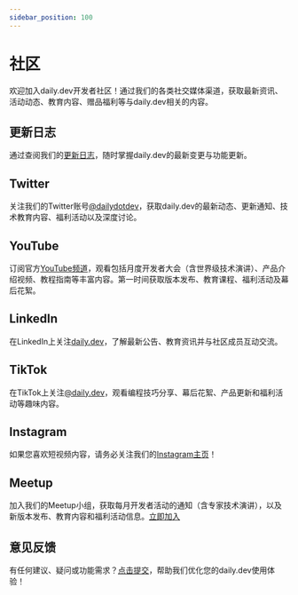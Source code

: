 ```yaml
---
sidebar_position: 100
---
```


# 社区

欢迎加入daily.dev开发者社区！通过我们的各类社交媒体渠道，获取最新资讯、活动动态、教育内容、赠品福利等与daily.dev相关的内容。

## 更新日志

通过查阅我们的[更新日志](https://app.daily.dev/squads/daily_updates)，随时掌握daily.dev的最新变更与功能更新。

## Twitter

关注我们的Twitter账号[@dailydotdev](https://twitter.com/dailydotdev)，获取daily.dev的最新动态、更新通知、技术教育内容、福利活动以及深度讨论。

## YouTube

订阅官方[YouTube频道](https://www.youtube.com/c/dailydev)，观看包括月度开发者大会（含世界级技术演讲）、产品介绍视频、教程指南等丰富内容。第一时间获取版本发布、教育课程、福利活动及幕后花絮。

## LinkedIn

在LinkedIn上关注[daily.dev](https://www.linkedin.com/company/dailydotdev)，了解最新公告、教育资讯并与社区成员互动交流。

## TikTok

在TikTok上关注[@daily.dev](https://www.tiktok.com/@dailydotdev)，观看编程技巧分享、幕后花絮、产品更新和福利活动等趣味内容。

## Instagram

如果您喜欢短视频内容，请务必关注我们的[Instagram主页](https://www.instagram.com/dailydotdev)！

## Meetup

加入我们的Meetup小组，获取每月开发者活动的通知（含专家技术演讲），以及新版本发布、教育内容和福利活动信息。[立即加入](https://www.meetup.com/the-monthly-dev-world-class-talks-by-expert-developers/)

## 意见反馈

有任何建议、疑问或功能需求？[点击提交](https://daily.dev/feedback)，帮助我们优化您的daily.dev使用体验！